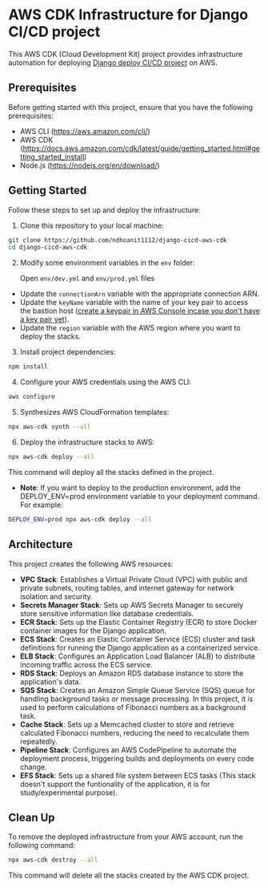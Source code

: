 # AWS CDK Infrastructure for Django CI/CD project

This AWS CDK (Cloud Development Kit) project provides infrastructure automation for deploying [Django deploy CI/CD project](https://github.com/ndhoanit1112/django-cicd-aws) on AWS.

## Prerequisites
Before getting started with this project, ensure that you have the following prerequisites:

* AWS CLI (https://aws.amazon.com/cli/)
* AWS CDK (https://docs.aws.amazon.com/cdk/latest/guide/getting_started.html#getting_started_install)
* Node.js (https://nodejs.org/en/download/)

## Getting Started
Follow these steps to set up and deploy the infrastructure:
1. Clone this repository to your local machine:
```bash
git clone https://github.com/ndhoanit1112/django-cicd-aws-cdk
cd django-cicd-aws-cdk
```
2. Modify some environment variables in the `env` folder:

   Open `env/dev.yml` and `env/prod.yml` files
* Update the ```connectionArn``` variable with the appropriate connection ARN.
* Update the ```keyName``` variable with the name of your key pair to access the bastion host ([create a keypair in AWS Console incase you don't have a key pair yet](https://docs.aws.amazon.com/AWSEC2/latest/UserGuide/ec2-key-pairs.html#prepare-key-pair)).
* Update the ```region``` variable with the AWS region where you want to deploy the stacks.

3. Install project dependencies:
```bash
npm install
```
4. Configure your AWS credentials using the AWS CLI:
```bash
aws configure
```
5. Synthesizes AWS CloudFormation templates:
```bash
npx aws-cdk synth --all
```
6. Deploy the infrastructure stacks to AWS:
```bash
npx aws-cdk deploy --all
```
This command will deploy all the stacks defined in the project.
* __Note__: If you want to deploy to the production environment, add the DEPLOY_ENV=prod environment variable to your deployment command. For example:
```bash
DEPLOY_ENV=prod npx aws-cdk deploy --all
```

## Architecture
This project creates the following AWS resources:

* __VPC Stack__: Establishes a Virtual Private Cloud (VPC) with public and private subnets, routing tables, and internet gateway for network isolation and security.
* __Secrets Manager Stack__: Sets up AWS Secrets Manager to securely store sensitive information like database credentials.
* __ECR Stack__: Sets up the Elastic Container Registry (ECR) to store Docker container images for the Django application.
* __ECS Stack__: Creates an Elastic Container Service (ECS) cluster and task definitions for running the Django application as a containerized service.
* __ELB Stack__: Configures an Application Load Balancer (ALB) to distribute incoming traffic across the ECS service.
* __RDS Stack__: Deploys an Amazon RDS database instance to store the application's data.
* __SQS Stack__: Creates an Amazon Simple Queue Service (SQS) queue for handling background tasks or message processing. In this project, it is used to perform calculations of Fibonacci numbers as a background task.
* __Cache Stack__: Sets up a Memcached cluster to store and retrieve calculated Fibonacci numbers, reducing the need to recalculate them repeatedly.
* __Pipeline Stack__: Configures an AWS CodePipeline to automate the deployment process, triggering builds and deployments on every code change.
* __EFS Stack__: Sets up a shared file system between ECS tasks (This stack doesn't support the funtionality of the application, it is for study/experimental purpose).

## Clean Up
To remove the deployed infrastructure from your AWS account, run the following command:
```bash
npx aws-cdk destroy --all
```
This command will delete all the stacks created by the AWS CDK project.
